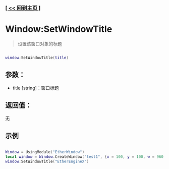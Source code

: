 ### [[ << 回到主页 ]](README.md)

# Window:SetWindowTitle

> 设置该窗口对象的标题

```lua

window:SetWindowTitle(title)

```

## 参数：

+ title [string]：窗口标题

## 返回值：

无

## 示例
```lua

Window = UsingModule("EtherWindow")
local window = Window.CreateWindow("test1", {x = 100, y = 100, w = 960, h = 640}, {})
window:SetWindowTitle("EtherEngineX")

```